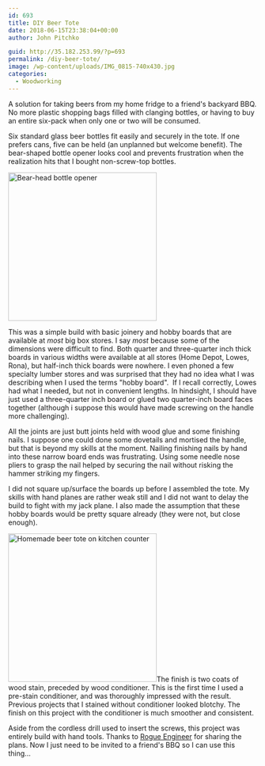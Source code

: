 ```yaml
---
id: 693
title: DIY Beer Tote
date: 2018-06-15T23:38:04+00:00
author: John Pitchko

guid: http://35.182.253.99/?p=693
permalink: /diy-beer-tote/
image: /wp-content/uploads/IMG_0815-740x430.jpg
categories:
  - Woodworking
---
```

A solution for taking beers from my home fridge to a friend's backyard BBQ. No more plastic shopping bags filled with clanging bottles, or having to buy an entire six-pack when only one or two will be consumed.

Six standard glass beer bottles fit easily and securely in the tote. If one prefers cans, five can be held (an unplanned but welcome benefit). The bear-shaped bottle opener looks cool and prevents frustration when the realization hits that I bought non-screw-top bottles.
<p title=""><img class="alignright wp-image-695 size-medium" title="" src="http://35.182.253.99/wp-content/uploads/IMG_0814-300x300.jpg" alt="Bear-head bottle opener" width="300" height="300" /></p>
This was a simple build with basic joinery and hobby boards that are available at <em>most</em> big box stores. I say <em>most</em> because some of the dimensions were difficult to find. Both quarter and three-quarter inch thick boards in various widths were available at all stores (Home Depot, Lowes, Rona), but half-inch thick boards were nowhere. I even phoned a few specialty lumber stores and was surprised that they had no idea what I was describing when I used the terms "hobby board".  If I recall correctly, Lowes had what I needed, but not in convenient lengths. In hindsight, I should have just used a three-quarter inch board or glued two quarter-inch board faces together (although i suppose this would have made screwing on the handle more challenging).

All the joints are just butt joints held with wood glue and some finishing nails. I suppose one could done some dovetails and mortised the handle, but that is beyond my skills at the moment. Nailing finishing nails by hand into these narrow board ends was frustrating. Using some needle nose pliers to grasp the nail helped by securing the nail without risking the hammer striking my fingers.

I did not square up/surface the boards up before I assembled the tote. My skills with hand planes are rather weak still and I did not want to delay the build to fight with my jack plane. I also made the assumption that these hobby boards would be pretty square already (they were not, but close enough).
<p title=""><img class="alignleft size-medium wp-image-697" title="" src="http://35.182.253.99/wp-content/uploads/IMG_0813-300x300.jpg" alt="Homemade beer tote on kitchen counter" width="300" height="300" />The finish is two coats of wood stain, preceded by wood conditioner. This is the first time I used a pre-stain conditioner, and was thoroughly impressed with the result. Previous projects that I stained without conditioner looked blotchy. The finish on this project with the conditioner is much smoother and consistent.</p>
Aside from the cordless drill used to insert the screws, this project was entirely build with hand tools. Thanks to <a href="https://rogueengineer.com/diy-beer-tote-plans/">Rogue Engineer</a> for sharing the plans. Now I just need to be invited to a friend's BBQ so I can use this thing...